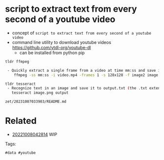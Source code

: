 # script to extract text from every second of a youtube video

- concept of `script to extract text from every second of a youtube video`
- command line utility to download youtube videos https://github.com/ytdl-org/youtube-dl
  - can be installed from python pip

```bash
tldr ffmpeg

 - Quickly extract a single frame from a video at time mm:ss and save it as a 128x128 resolution image:
    ffmpeg -ss mm:ss -i video.mp4 -frames 1 -s 128x128 -f image2 image.png

tldr tesseract
 - Recognize text in an image and save it to output.txt (the .txt extension is added automatically):
   tesseract image.png output
```

` zet/20231007033903/README.md `

# Related

- [20221008042814](/zet/20221008042814/README.md) WIP

Tags:

    #data #youtube
